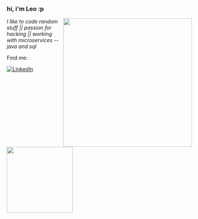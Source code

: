 ### hi, i'm Leo :p
<img align="right" src="https://i2.wp.com/allhtaccess.info/wp-content/uploads/2018/03/programming.gif?fit=1281%2C716&ssl=1" width="350" />
<p><em> I like to code random stuff || passion for hacking || working with microservices -- java and sql</a>
 </em></p>


<p align="left">
 Find me:
</p>


[![LinkedIn](https://img.shields.io/badge/LinkedIn-0077B5?style=for-the-badge&logo=linkedin&logoColor=white)](https://www.linkedin.com/in/leonardo-lautenschlaeger-03004816b/)


<div>
  <a href="https://github.com/leolautens"> <img height="180em" src="https://github-readme-stats.vercel.app/api?username=leolautens&show_icons=true&theme=material-palenight&include_all_commits=true&count_private=true"/>

 
